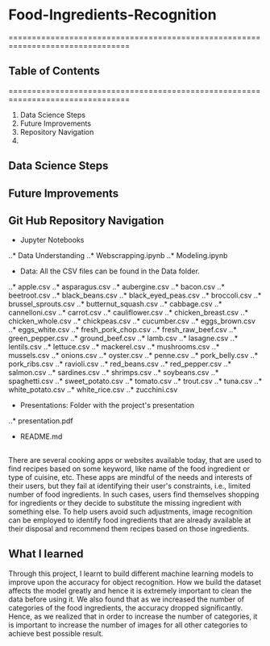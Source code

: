 # Food-Ingredients-Recognition
================================================================================


## Table of Contents
================================================================================


   1. Data Science Steps
   2. Future Improvements
   3. Repository Navigation
   4.
   


## Data Science Steps


## Future Improvements




##  Git Hub Repository  Navigation

   * Jupyter Notebooks
   
   ..* Data Understanding
   ..* Webscrapping.ipynb
   ..* Modeling.ipynb

   * Data: All the CSV files can be found in the Data folder.
   
   ..* apple.csv
   ..* asparagus.csv
   ..* aubergine.csv 
   ..* bacon.csv
   ..* beetroot.csv 
   ..* black_beans.csv
   ..* black_eyed_peas.csv
   ..* broccoli.csv
   ..* brussel_sprouts.csv
   ..* butternut_squash.csv
   ..* cabbage.csv
   ..* cannelloni.csv
   ..* carrot.csv
   ..* cauliflower.csv
   ..* chicken_breast.csv
   ..* chicken_whole.csv
   ..* chickpeas.csv
   ..* cucumber.csv
   ..* eggs_brown.csv
   ..* eggs_white.csv
   ..* fresh_pork_chop.csv
   ..* fresh_raw_beef.csv
   ..* green_pepper.csv
   ..* ground_beef.csv
   ..* lamb.csv
   ..* lasagne.csv
   ..* lentils.csv
   ..* lettuce.csv
   ..* mackerel.csv
   ..* mushrooms.csv
   ..* mussels.csv
   ..* onions.csv
   ..* oyster.csv
   ..* penne.csv
   ..* pork_belly.csv
   ..* pork_ribs.csv
   ..* ravioli.csv
   ..* red_beans.csv
   ..* red_pepper.csv
   ..* salmon.csv
   ..* sardines.csv
   ..* shrimps.csv
   ..* soybeans.csv
   ..* spaghetti.csv
   ..* sweet_potato.csv
   ..* tomato.csv
   ..* trout.csv
   ..* tuna.csv
   ..* white_potato.csv
   ..* white_rice.csv
   ..* zucchini.csv
   
   * Presentations: Folder with the project's presentation
   
   ..* presentation.pdf
   
   * README.md
   
   
   
## 

There are several cooking apps or websites available today, that are used to find recipes based on some keyword, like name of the food ingredient or type of cuisine, etc. These apps are mindful of the needs and interests of their users, but they fail at identifying their user's constraints, i.e., limited number of food ingredients. In such cases, users find themselves shopping for ingredients or they decide to substitute the missing ingredient with something else. To help users avoid such adjustments, image recognition can be employed to identify food ingredients that are already available at their disposal and recommend them recipes based on those ingredients.




## What I learned

Through this project, I learnt to build different machine learning models to improve upon the accuracy for object recognition. How we build the dataset affects the model greatly and hence it is extremely important to clean the data before using it. We also found that as we increased the number of categories of the food ingredients, the accuracy dropped significantly. Hence, as we realized that in order to increase the number of categories, it is important to increase the number of images for all other categories to achieve best possible result.